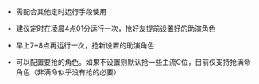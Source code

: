 
- 需配合其他定时运行手段使用

- 建议定时在凌晨4点01分运行一次，抢好友提前设置好的助演角色

- 早上7~8点再运行一次，抢新设置的助演角色

- 可以配置要抢的角色。如果不设置则默认抢一些主流C位，目前仅支持抢满命角色（非满命似乎没有抢的必要）

